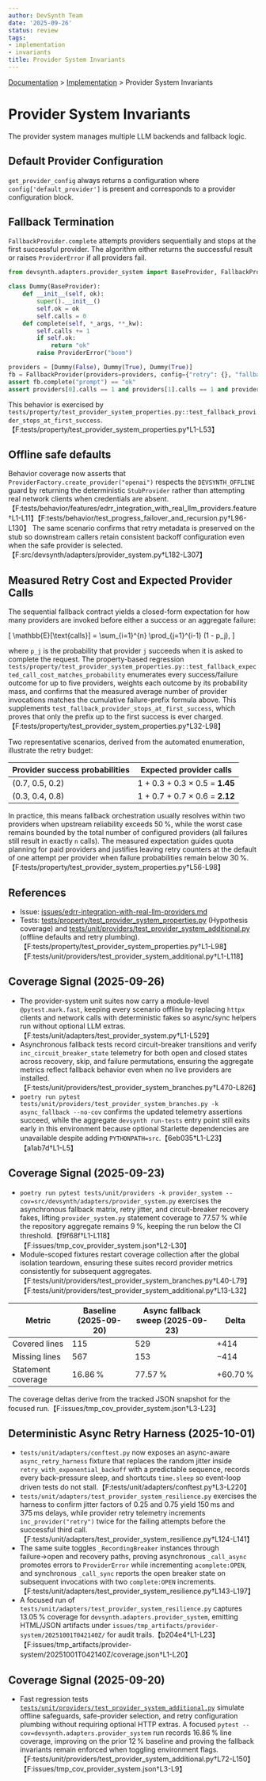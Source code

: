 ```yaml
---
author: DevSynth Team
date: '2025-09-26'
status: review
tags:
- implementation
- invariants
title: Provider System Invariants
---
```

<div class="breadcrumbs">
<a href="../index.md">Documentation</a> &gt; <a href="index.md">Implementation</a> &gt; Provider System Invariants
</div>

# Provider System Invariants

The provider system manages multiple LLM backends and fallback logic.

## Default Provider Configuration

`get_provider_config` always returns a configuration where
`config['default_provider']` is present and corresponds to a provider
configuration block.

## Fallback Termination

`FallbackProvider.complete` attempts providers sequentially and stops at the
first successful provider. The algorithm either returns the successful result or
raises `ProviderError` if all providers fail.

```python
from devsynth.adapters.provider_system import BaseProvider, FallbackProvider, ProviderError

class Dummy(BaseProvider):
    def __init__(self, ok):
        super().__init__()
        self.ok = ok
        self.calls = 0
    def complete(self, *_args, **_kw):
        self.calls += 1
        if self.ok:
            return "ok"
        raise ProviderError("boom")

providers = [Dummy(False), Dummy(True), Dummy(True)]
fb = FallbackProvider(providers=providers, config={"retry": {}, "fallback": {"enabled": True}})
assert fb.complete("prompt") == "ok"
assert providers[0].calls == 1 and providers[1].calls == 1 and providers[2].calls == 0
```

This behavior is exercised by
`tests/property/test_provider_system_properties.py::test_fallback_provider_stops_at_first_success`.【F:tests/property/test_provider_system_properties.py†L1-L53】

## Offline safe defaults

Behavior coverage now asserts that `ProviderFactory.create_provider("openai")` respects the `DEVSYNTH_OFFLINE` guard by returning the deterministic `StubProvider` rather than attempting real network clients when credentials are absent.【F:tests/behavior/features/edrr_integration_with_real_llm_providers.feature†L1-L11】【F:tests/behavior/test_progress_failover_and_recursion.py†L96-L130】 The same scenario confirms that retry metadata is preserved on the stub so downstream callers retain consistent backoff configuration even when the safe provider is selected.【F:src/devsynth/adapters/provider_system.py†L182-L307】

## Measured Retry Cost and Expected Provider Calls

The sequential fallback contract yields a closed-form expectation for how many
providers are invoked before either a success or an aggregate failure:

\[
\mathbb{E}[\text{calls}] = \sum_{i=1}^{n} \prod_{j=1}^{i-1} (1 - p_j),
\]

where `p_j` is the probability that provider `j` succeeds when it is asked to
complete the request. The property-based regression
`tests/property/test_provider_system_properties.py::test_fallback_expected_call_cost_matches_probability`
enumerates every success/failure outcome for up to five providers, weights each
outcome by its probability mass, and confirms that the measured average number
of provider invocations matches the cumulative failure-prefix formula above.
This supplements
`test_fallback_provider_stops_at_first_success`, which proves that only the
prefix up to the first success is ever charged.【F:tests/property/test_provider_system_properties.py†L32-L98】

Two representative scenarios, derived from the automated enumeration, illustrate
the retry budget:

| Provider success probabilities | Expected provider calls |
| --- | --- |
| (0.7, 0.5, 0.2) | 1 + 0.3 + 0.3 × 0.5 = **1.45** |
| (0.3, 0.4, 0.8) | 1 + 0.7 + 0.7 × 0.6 = **2.12** |

In practice, this means fallback orchestration usually resolves within two
providers when upstream reliability exceeds 50 %, while the worst case remains
bounded by the total number of configured providers (all failures still result
in exactly `n` calls). The measured expectation guides quota planning for paid
providers and justifies leaving retry counters at the default of one attempt per
provider when failure probabilities remain below 30 %.【F:tests/property/test_provider_system_properties.py†L56-L98】

## References

- Issue: [issues/edrr-integration-with-real-llm-providers.md](../issues/edrr-integration-with-real-llm-providers.md)
- Tests: [tests/property/test_provider_system_properties.py](../tests/property/test_provider_system_properties.py) (Hypothesis coverage) and [tests/unit/providers/test_provider_system_additional.py](../../tests/unit/providers/test_provider_system_additional.py) (offline defaults and retry plumbing).【F:tests/property/test_provider_system_properties.py†L1-L98】【F:tests/unit/providers/test_provider_system_additional.py†L1-L118】

## Coverage Signal (2025-09-26)

- The provider-system unit suites now carry a module-level `@pytest.mark.fast`, keeping every scenario offline by replacing `httpx` clients and network calls with deterministic fakes so async/sync helpers run without optional LLM extras.【F:tests/unit/adapters/test_provider_system.py†L1-L529】
- Asynchronous fallback tests record circuit-breaker transitions and verify `inc_circuit_breaker_state` telemetry for both open and closed states across recovery, skip, and failure permutations, ensuring the aggregate metrics reflect fallback behavior even when no live providers are installed.【F:tests/unit/providers/test_provider_system_branches.py†L470-L826】
- `poetry run pytest tests/unit/providers/test_provider_system_branches.py -k async_fallback --no-cov` confirms the updated telemetry assertions succeed, while the aggregate `devsynth run-tests` entry point still exits early in this environment because optional Starlette dependencies are unavailable despite adding `PYTHONPATH=src`.【6eb035†L1-L23】【a1ab7d†L1-L5】

## Coverage Signal (2025-09-23)

- `poetry run pytest tests/unit/providers -k provider_system --cov=src/devsynth/adapters/provider_system.py` exercises the asynchronous fallback matrix, retry jitter, and circuit-breaker recovery fakes, lifting `provider_system.py` statement coverage to 77.57 % while the repository aggregate remains 9 %, keeping the run below the CI threshold.【f9f68f†L1-L118】【F:issues/tmp_cov_provider_system.json†L2-L30】
- Module-scoped fixtures restart coverage collection after the global isolation teardown, ensuring these suites record provider metrics consistently for subsequent aggregates.【F:tests/unit/providers/test_provider_system_branches.py†L40-L79】【F:tests/unit/providers/test_provider_system_additional.py†L13-L32】

| Metric | Baseline (2025-09-20) | Async fallback sweep (2025-09-23) | Delta |
| --- | --- | --- | --- |
| Covered lines | 115 | 529 | +414 |
| Missing lines | 567 | 153 | −414 |
| Statement coverage | 16.86 % | 77.57 % | +60.70 % |

The coverage deltas derive from the tracked JSON snapshot for the focused run.【F:issues/tmp_cov_provider_system.json†L3-L23】

## Deterministic Async Retry Harness (2025-10-01)

- `tests/unit/adapters/conftest.py` now exposes an async-aware `async_retry_harness`
  fixture that replaces the random jitter inside `retry_with_exponential_backoff`
  with a predictable sequence, records every back-pressure sleep, and shortcuts
  `time.sleep` so event-loop driven tests do not stall.【F:tests/unit/adapters/conftest.py†L3-L220】
- `tests/unit/adapters/test_provider_system_resilience.py` exercises the harness
  to confirm jitter factors of 0.25 and 0.75 yield 150 ms and 375 ms delays,
  while provider retry telemetry increments `inc_provider("retry")` twice for
  the failing attempts before the successful third call.【F:tests/unit/adapters/test_provider_system_resilience.py†L124-L141】
- The same suite toggles `_RecordingBreaker` instances through failure→open and
  recovery paths, proving asynchronous `_call_async` promotes errors to
  `ProviderError` while incrementing `acomplete:OPEN`, and synchronous
  `_call_sync` reports the open breaker state on subsequent invocations with two
  `complete:OPEN` increments.【F:tests/unit/adapters/test_provider_system_resilience.py†L143-L197】
- A focused run of `tests/unit/adapters/test_provider_system_resilience.py`
  captures 13.05 % coverage for `devsynth.adapters.provider_system`, emitting
  HTML/JSON artifacts under `issues/tmp_artifacts/provider-system/20251001T042140Z/`
  for audit trails.【b204e4†L1-L23】【F:issues/tmp_artifacts/provider-system/20251001T042140Z/coverage.json†L1-L20】

## Coverage Signal (2025-09-20)

- Fast regression tests [`tests/unit/providers/test_provider_system_additional.py`](../../tests/unit/providers/test_provider_system_additional.py) simulate offline safeguards, safe-provider selection, and retry configuration plumbing without requiring optional HTTP extras. A focused `pytest --cov=devsynth.adapters.provider_system` run records 16.86 % line coverage, improving on the prior 12 % baseline and proving the fallback invariants remain enforced when toggling environment flags.【F:tests/unit/providers/test_provider_system_additional.py†L72-L150】【F:issues/tmp_cov_provider_system.json†L3-L9】
